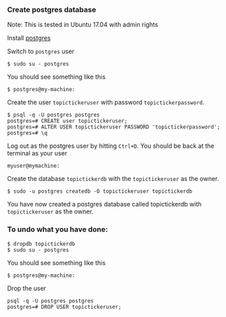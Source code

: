 ### Create postgres database
Note: This is tested in Ubuntu 17.04 with admin rights

Install [postgres](https://www.postgresql.org/download/)

Switch to `postgres` user

```
$ sudo su - postgres
```

You should see something like this

```
$ postgres@my-machine:
```

Create the user `topictickeruser` with password `topictickerpassword`.

```
$ psql -q -U postgres postgres
postgres=# CREATE user topictickeruser;
postgres=# ALTER USER topictickeruser PASSWORD 'topictickerpassword';
postgres=# \q
```

Log out as the postgres user by hitting `Ctrl+D`.
You should be back at the terminal as your user

```
myuser@mymachine:
```

Create the database `topictickerdb` with the `topictickeruser` as the owner.

```
$ sudo -u postgres createdb -O topictickeruser topictickerdb
```

You have now created a postgres database called topictickerdb with `topictickeruser` as the owner.

### To undo what you have done:

```
$ dropdb topictickerdb
$ sudo su - postgres
```

You should see something like this

```
$ postgres@my-machine: 
```

Drop the user

```
psql -q -U postgres postgres
postgres=# DROP USER topictickeruser;
```